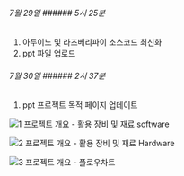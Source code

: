 
###### 7월 29일 ###### 5시 25분
1. 아두이노 및 라즈베리파이 소스코드 최신화
2. ppt 파일 업로드

###### 7월 30일 ###### 2시 37분
1. ppt 프로젝트 목적 페이지 업데이트


![1  프로젝트 개요 - 활용 장비 및 재료 software](https://github.com/user-attachments/assets/d3f70144-e3b0-410d-8639-194a9b535890)

![2  프로젝트 개요 - 활용 장비 및 재료 Hardware](https://github.com/user-attachments/assets/7bddaaf4-f2b0-4260-824b-ec941b1ed3b9)

![3  프로젝트 개요 - 플로우차트](https://github.com/user-attachments/assets/6bfcd113-f934-4fde-a9c4-54c0f624fc0c)
